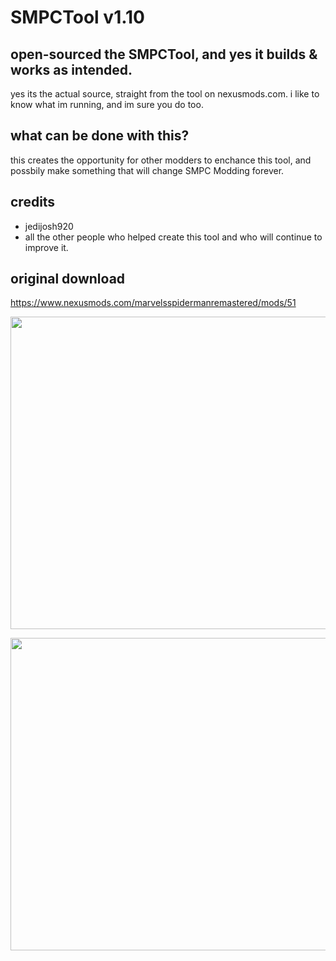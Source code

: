 # SMPCTool v1.10  

## open-sourced the SMPCTool, and yes it builds & works as intended.
yes its the actual source, straight from the tool on nexusmods.com. i like to know what im running, and im sure you do too.

## what can be done with this?
this creates the opportunity for other modders to enchance this tool, and possbily make something that will change SMPC Modding forever.

## credits
- jedijosh920
- all the other people who helped create this tool and who will continue to improve it.

## original download
https://www.nexusmods.com/marvelsspidermanremastered/mods/51

<p align="center">
  <img width="700" height="500" src="https://a.pomf.cat/hndpga.png">
</p>

<p align="center">
  <img width="700" height="500" src="https://a.pomf.cat/ygqtof.png">
</p>
